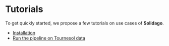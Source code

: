 # Tutorials

To get quickly started, we propose a few tutorials on use cases of **Solidago**.

- [Installation](installation.md)
- [Run the pipeline on Tournesol data](quick_start.md)
